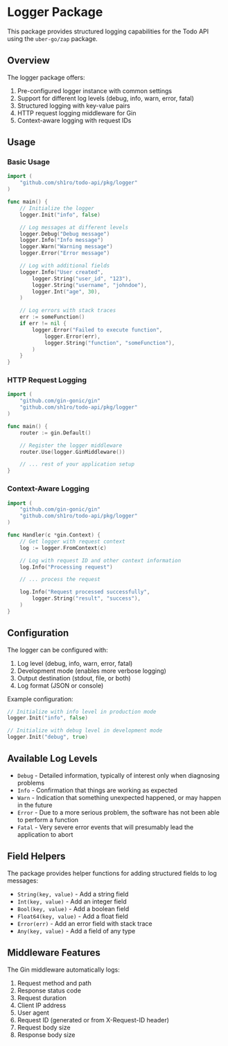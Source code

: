 # Logger Package

This package provides structured logging capabilities for the Todo API using the `uber-go/zap` package.

## Overview

The logger package offers:

1. Pre-configured logger instance with common settings
2. Support for different log levels (debug, info, warn, error, fatal)
3. Structured logging with key-value pairs
4. HTTP request logging middleware for Gin
5. Context-aware logging with request IDs

## Usage

### Basic Usage

```go
import (
    "github.com/sh1ro/todo-api/pkg/logger"
)

func main() {
    // Initialize the logger
    logger.Init("info", false)

    // Log messages at different levels
    logger.Debug("Debug message")
    logger.Info("Info message")
    logger.Warn("Warning message")
    logger.Error("Error message")

    // Log with additional fields
    logger.Info("User created",
        logger.String("user_id", "123"),
        logger.String("username", "johndoe"),
        logger.Int("age", 30),
    )

    // Log errors with stack traces
    err := someFunction()
    if err != nil {
        logger.Error("Failed to execute function",
            logger.Error(err),
            logger.String("function", "someFunction"),
        )
    }
}
```

### HTTP Request Logging

```go
import (
    "github.com/gin-gonic/gin"
    "github.com/sh1ro/todo-api/pkg/logger"
)

func main() {
    router := gin.Default()

    // Register the logger middleware
    router.Use(logger.GinMiddleware())

    // ... rest of your application setup
}
```

### Context-Aware Logging

```go
import (
    "github.com/gin-gonic/gin"
    "github.com/sh1ro/todo-api/pkg/logger"
)

func Handler(c *gin.Context) {
    // Get logger with request context
    log := logger.FromContext(c)

    // Log with request ID and other context information
    log.Info("Processing request")

    // ... process the request

    log.Info("Request processed successfully",
        logger.String("result", "success"),
    )
}
```

## Configuration

The logger can be configured with:

1. Log level (debug, info, warn, error, fatal)
2. Development mode (enables more verbose logging)
3. Output destination (stdout, file, or both)
4. Log format (JSON or console)

Example configuration:

```go
// Initialize with info level in production mode
logger.Init("info", false)

// Initialize with debug level in development mode
logger.Init("debug", true)
```

## Available Log Levels

-   `Debug` - Detailed information, typically of interest only when diagnosing problems
-   `Info` - Confirmation that things are working as expected
-   `Warn` - Indication that something unexpected happened, or may happen in the future
-   `Error` - Due to a more serious problem, the software has not been able to perform a function
-   `Fatal` - Very severe error events that will presumably lead the application to abort

## Field Helpers

The package provides helper functions for adding structured fields to log messages:

-   `String(key, value)` - Add a string field
-   `Int(key, value)` - Add an integer field
-   `Bool(key, value)` - Add a boolean field
-   `Float64(key, value)` - Add a float field
-   `Error(err)` - Add an error field with stack trace
-   `Any(key, value)` - Add a field of any type

## Middleware Features

The Gin middleware automatically logs:

1. Request method and path
2. Response status code
3. Request duration
4. Client IP address
5. User agent
6. Request ID (generated or from X-Request-ID header)
7. Request body size
8. Response body size
